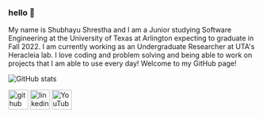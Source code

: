 ### hello 👋
My name is Shubhayu Shrestha and I am a Junior studying Software Engineering at the University of Texas at Arlington expecting to graduate in Fall 2022. I am currently working as an Undergraduate Researcher at UTA's Heracleia lab. I love coding and problem solving and being able to work on projects that I am able to use every day! Welcome to my GitHub page!

![GitHub stats](https://github-readme-stats.vercel.app/api?username=shubshres&show_icons=true&theme=github_dark)  

[<img src='https://cdn.jsdelivr.net/npm/simple-icons@3.0.1/icons/github.svg' alt='github' height='40'>](https://github.com/shubshres)  [<img src='https://cdn.jsdelivr.net/npm/simple-icons@3.0.1/icons/linkedin.svg' alt='linkedin' height='40'>](https://www.linkedin.com/in/shubhayu-shrestha/)  [<img src='https://cdn.jsdelivr.net/npm/simple-icons@3.0.1/icons/youtube.svg' alt='YouTube' height='40'>](https://www.youtube.com/channel/UCqNr0D1AXxFv2aKp8tgWYYw/featured)  
